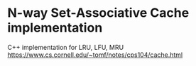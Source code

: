 # N-way Set-Associative Cache implementation
C++ implementation for LRU, LFU, MRU
https://www.cs.cornell.edu/~tomf/notes/cps104/cache.html